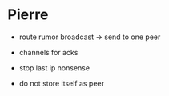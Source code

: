 # Pierre
- route rumor broadcast -> send to one peer
- channels for acks

- stop last ip nonsense
- do not store itself as peer
